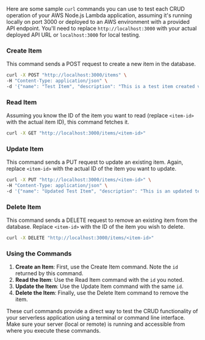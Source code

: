 Here are some sample `curl` commands you can use to test each CRUD operation of your AWS Node.js Lambda application, assuming it's running locally on port 3000 or deployed to an AWS environment with a provided API endpoint. You'll need to replace `http://localhost:3000` with your actual deployed API URL or `localhost:3000` for local testing.

### Create Item

This command sends a POST request to create a new item in the database.

```bash
curl -X POST "http://localhost:3000/items" \
-H "Content-Type: application/json" \
-d '{"name": "Test Item", "description": "This is a test item created via curl."}'
```

### Read Item

Assuming you know the ID of the item you want to read (replace `<item-id>` with the actual item ID), this command fetches it.

```bash
curl -X GET "http://localhost:3000/items/<item-id>"
```

### Update Item

This command sends a PUT request to update an existing item. Again, replace `<item-id>` with the actual ID of the item you want to update.

```bash
curl -X PUT "http://localhost:3000/items/<item-id>" \
-H "Content-Type: application/json" \
-d '{"name": "Updated Test Item", "description": "This is an updated test item via curl."}'
```

### Delete Item

This command sends a DELETE request to remove an existing item from the database. Replace `<item-id>` with the ID of the item you wish to delete.

```bash
curl -X DELETE "http://localhost:3000/items/<item-id>"
```

### Using the Commands

1. **Create an Item**: First, use the Create Item command. Note the `id` returned by this command.
2. **Read the Item**: Use the Read Item command with the `id` you noted.
3. **Update the Item**: Use the Update Item command with the same `id`.
4. **Delete the Item**: Finally, use the Delete Item command to remove the item.

These curl commands provide a direct way to test the CRUD functionality of your serverless application using a terminal or command line interface. Make sure your server (local or remote) is running and accessible from where you execute these commands.